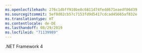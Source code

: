 ```yaml
---
ms.openlocfilehash: 276c1dbff910be8c6811d74fedd671eaedf06d39
ms.sourcegitcommit: 5ef0d02cb57c7153fd9d5417cdcad45665af832e
ms.translationtype: HT
ms.contentlocale: de-DE
ms.lasthandoff: 08/29/2019
ms.locfileid: "71139989"
---
```

.NET Framework 4